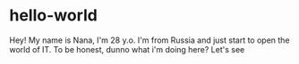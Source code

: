 # hello-world
Hey! My name is Nana, I'm 28 y.o. I'm from Russia and just start to open the world of IT. To be honest, dunno what i'm doing here? Let's see
